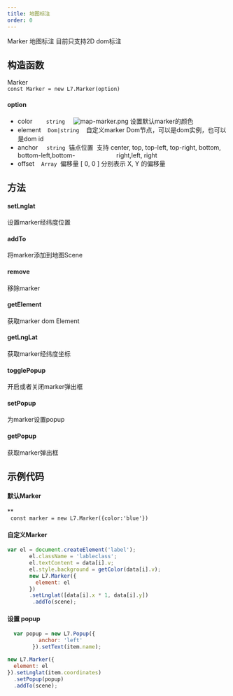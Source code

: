 ```yaml
---
title: 地图标注
order: 0
---
```


Marker 地图标注 目前只支持2D dom标注


## 构造函数
Marker<br />`const Marker = new L7.Marker(option)`


#### option

- color        `string `   ![map-marker.png](https://cdn.nlark.com/yuque/0/2019/png/104251/1566814628445-4f3152c8-71d1-4908-a651-246c17e507b5.png#align=left&display=inline&height=32&name=map-marker.png&originHeight=32&originWidth=32&size=635&status=done&width=32) 设置默认marker的颜色
- element    `Dom|string`    自定义marker Dom节点，可以是dom实例，也可以是dom id
- anchor     `string`  锚点位置  支持 center, top, top-left, top-right, bottom, bottom-left,bottom-                        right,left, right
- offset    `Array`  偏移量 [ 0, 0 ] 分别表示 X, Y 的偏移量


## 方法

#### setLnglat
设置marker经纬度位置

#### addTo
将marker添加到地图Scene

#### remove
移除marker

#### getElement
获取marker dom Element

#### getLngLat
获取marker经纬度坐标

#### togglePopup
开启或者关闭marker弹出框

#### setPopup
为marker设置popup

#### getPopup
获取marker弹出框


## 示例代码

#### 默认Marker
**<br />` const marker = new L7.Marker({color:'blue'})`


#### 自定义Marker

```javascript
var el = document.createElement('label');
       el.className = 'lableclass';
       el.textContent = data[i].v;
       el.style.background = getColor(data[i].v);
       new L7.Marker({
         element: el
       })
       .setLnglat([data[i].x * 1, data[i].y])
        .addTo(scene);
```


#### 设置 popup

```javascript
  var popup = new L7.Popup({
          anchor: 'left'
        }).setText(item.name);

new L7.Marker({
  element: el
}).setLnglat(item.coordinates)
  .setPopup(popup)
  .addTo(scene);
```


